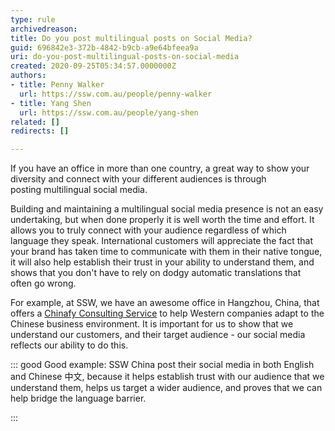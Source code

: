 ```yaml
---
type: rule
archivedreason: 
title: Do you post multilingual posts on Social Media?
guid: 696842e3-372b-4842-b9cb-a9e64bfeea9a
uri: do-you-post-multilingual-posts-on-social-media
created: 2020-09-25T05:34:57.0000000Z
authors:
- title: Penny Walker
  url: https://ssw.com.au/people/penny-walker
- title: Yang Shen
  url: https://ssw.com.au/people/yang-shen
related: []
redirects: []

---
```


If you have an office in more than one country, a great way to show your diversity and connect with your different audiences is through posting multilingual social media. 





Building and maintaining a multilingual social media presence is not an easy undertaking, but when done properly it is well worth the time and effort. It allows you to truly connect with your audience regardless of which language they speak. International customers will appreciate the fact that your brand has taken time to communicate with them in their native tongue, it will also help establish their trust in your ability to understand them, and shows that you don't have to rely on dodgy automatic translations that often go wrong. 
 


<!--endintro-->

For example, at SSW, we have an awesome office in Hangzhou, China, that offers a [Chinafy Consulting Service](https&#58;//www.ssw.com.au/ssw/Consulting/Chinafy-App.aspx) to help Western companies adapt to the Chinese business environment. It is important for us to show that we understand our customers, and their target audience - our social media reflects our ability to do this.







::: good
Good example: SSW China post their social media in both English and Chinese 中文, because it helps establish trust with our audience that we understand them, helps us target a wider audience, and proves that we can help bridge the language barrier. 


:::
